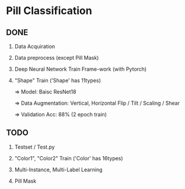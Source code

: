 # Pill Classification

## DONE

1. Data Acquiration

2. Data preprocess (except Pill Mask)

3. Deep Neural Network Train Frame-work (with Pytorch)

3. "Shape" Train ('Shape' has 11types)
      
      => Model: Baisc ResNet18
      
      => Data Augmentation: Vertical, Horizontal Flip / Tilt / Scaling / Shear
      
      => Validation Acc: 88% (2 epoch train)

## TODO

1. Testset / Test.py

2. "Color1", "Color2" Train ('Color' has 16types)

3. Multi-Instance, Multi-Label Learning

4. Pill Mask 
